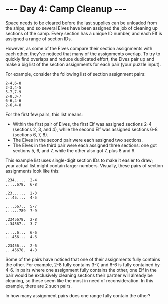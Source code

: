 # --- Day 4: Camp Cleanup ---

Space needs to be cleared before the last supplies can be unloaded from the ships, and so several
Elves have been assigned the job of cleaning up sections of the camp. Every section has a unique ID
number, and each Elf is assigned a range of section IDs.

However, as some of the Elves compare their section assignments with each other, they've noticed
that many of the assignments overlap. To try to quickly find overlaps and reduce duplicated effort,
the Elves pair up and make a big list of the section assignments for each pair (your puzzle input).

For example, consider the following list of section assignment pairs:

```
2-4,6-8
2-3,4-5
5-7,7-9
2-8,3-7
6-6,4-6
2-6,4-8
```

For the first few pairs, this list means:

- Within the first pair of Elves, the first Elf was assigned sections 2-4 (sections 2, 3, and 4),
  while the second Elf was assigned sections 6-8 (sections 6, 7, 8).
- The Elves in the second pair were each assigned two sections.
- The Elves in the third pair were each assigned three sections: one got sections 5, 6, and 7, while
  the other also got 7, plus 8 and 9.

This example list uses single-digit section IDs to make it easier to draw; your actual list might
contain larger numbers. Visually, these pairs of section assignments look like this:

```
.234.....  2-4
.....678.  6-8

.23......  2-3
...45....  4-5

....567..  5-7
......789  7-9

.2345678.  2-8
..34567..  3-7

.....6...  6-6
...456...  4-6

.23456...  2-6
...45678.  4-8
```

Some of the pairs have noticed that one of their assignments fully contains the other. For example,
2-8 fully contains 3-7, and 6-6 is fully contained by 4-6. In pairs where one assignment fully
contains the other, one Elf in the pair would be exclusively cleaning sections their partner will
already be cleaning, so these seem like the most in need of reconsideration. In this example, there
are 2 such pairs.

In how many assignment pairs does one range fully contain the other?
